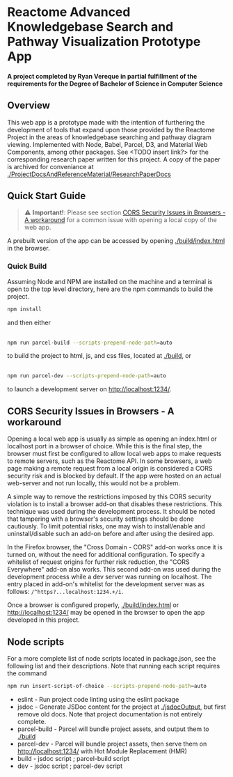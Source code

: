 # Reactome Advanced Knowledgebase Search and Pathway Visualization Prototype App
#### A project completed by Ryan Vereque in partial fulfillment of the requirements for the Degree of Bachelor of Science in Computer Science

## Overview
This web app is a prototype made with the intention of furthering the development of tools that expand upon
those provided by the Reactome Project in the areas of knowledgebase searching and pathway diagram viewing.
Implemented with Node, Babel, Parcel, D3, and Material Web Components, among other packages.
See \<TODO insert link?\> for the corresponding research paper written for this project.
A copy of the paper is archived for conveniance at [./ProjectDocsAndReferenceMaterial/ResearchPaperDocs](./ProjectDocsAndReferenceMaterial/ResearchPaperDocs)

## Quick Start Guide
> :warning: **Important!**: Please see section [CORS Security Issues in Browsers - A workaround](#CORS-Fix) for a common issue with opening a local copy of the web app.

A prebuilt version of the app can be accessed by opening [./build/index.html](./build/index.html) in the browser.
### Quick Build
Assuming Node and NPM are installed on the machine and a terminal is open to the top level directory,
here are the npm commands to build the project.
```bash
npm install
```
and then either
<br><br>
```bash
npm run parcel-build --scripts-prepend-node-path=auto
```
to build the project to html, js, and css files, located at [./build](./build), or
<br><br>
```bash
npm run parcel-dev --scripts-prepend-node-path=auto
```

to launch a development server on <http://localhost:1234/>.

## CORS Security Issues in Browsers - A workaround
<a name="CORS-Fix"></a>
Opening a local web app is usually as simple as opening an index.html or localhost port in a browser of choice.
While this is the final step, the browser must first be configured to allow local web apps to
make requests to remote servers, such as the Reactome API.
In some browsers, a web page making a remote request from a
local origin is considered a CORS security risk and is blocked by default.
If the app were hosted on an actual web-server and not run locally, this would not be a problem.

A simple way to remove the restrictions imposed by this CORS security violation is to install a browser add-on that disables these restrictions.
This technique was used during the development process.
It should be noted that tampering with a browser's security settings should be done cautiously.
To limit potential risks, one may wish to install/enable and uninstall/disable such an add-on before and after using the desired app.

In the Firefox browser, the "Cross Domain - CORS" add-on works once it is turned on, without the need for additional configuration.
To specify a whitelist of request origins for further risk reduction, the "CORS Everywhere" add-on also works.
This second add-on was used during the development process while a dev server was running on localhost.
The entry placed in add-on's whitelist for the development server was as follows: `/^https?...localhost:1234.+/i`.

Once a browser is configured properly, [./build/index.html](./build/index.html) or <http://localhost:1234/> may be opened in the browser to open the app developed in this project.
## Node scripts
For a more complete list of node scripts located in package.json, see the following list and their descriptions.
Note that running each script requires the command
```bash
npm run insert-script-of-choice --scripts-prepend-node-path=auto
```
* eslint - Run project code linting using the eslint package
* jsdoc - Generate JSDoc content for the project at [./jsdocOutput](./jsdocOutput), but first remove old docs. Note that project documentation is not entirely complete.
* parcel-build - Parcel will bundle project assets, and output them to [./build](./build)
* parcel-dev - Parcel will bundle project assets, then serve them on <http://localhost:1234/> with Hot Module Replacement (HMR)
* build - jsdoc script ; parcel-build script
* dev - jsdoc script ; parcel-dev script